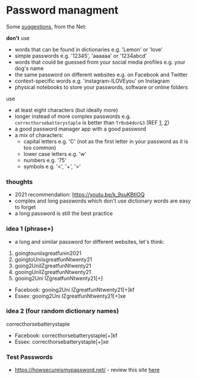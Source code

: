 # Password managment
Some [suggestions](https://duckduckgo.com/?q=password+best+practices+2021&t=brave&ia=web), from the Net:

**don't** use 
- words that can be found in dictionaries e.g. 'Lemon' or 'love'
- simple passwords e.g. '12345', 'aaaaaa' or '1234abcd'
- words that could be guessed from your social media profiles e.g. your dog's name
- the same password on different websites e.g. on Facebook and Twitter
- context-specific words e.g. 'instagram-ILOVEyou' on Instagram
- physical notebooks to store your passwords, software or online folders

use
- at least eight characters (but ideally more)
- longer instead of more complex passwords e.g. `correcthorsebatterystaple` is better than `Tr0ub4dor&3` (REF [1](https://securityboulevard.com/2021/03/nist-password-guidelines-2021-challenging-traditional-password-management/), [2](https://xkcd.com/936/))
- a good password manager app with a good password
- a mix of characters: 
  - capital letters e.g. 'C' (not as the first letter in your password as it is too common)
  - lower case letters e.g. 'w'
  - numbers e.g. '75'
  - symbols e.g. '<', '+', '>'

### thoughts
- 2021 recommendation: https://youtu.be/k_9suKBtIOQ
- complex and long passwords which don't use dictionary words are easy to forget
- a long password is still the best practice

### idea 1 (phrase+)
- a long and similar password for different websites, let's think:
1. goingtouniisgreatfunin2021
2. goingtoUniisgreatfunNtwenty21
3. going2UniIZgreatfunNtwenty21
4. gooingUniIZgreatfunNtwenty21
5. gooing2Uni IZgreatfunNtwenty21[+]

- Facebook: gooing2Uni IZgreatfunNtwenty21[+]kf
- Essex: gooing2Uni IZgreatfunNtwenty21[+]xe

### idea 2 (four random dictionary names)

correcthorsebatterystaple

- Facebook: correcthorsebatterystaple[+]kf
- Essex: correcthorsebatterystaple[+]xe




### Test Passwords
- https://howsecureismypassword.net/ - review this site [here](https://duckduckgo.com/?q=howsecureismypassword+spam&t=brave&ia=web)
